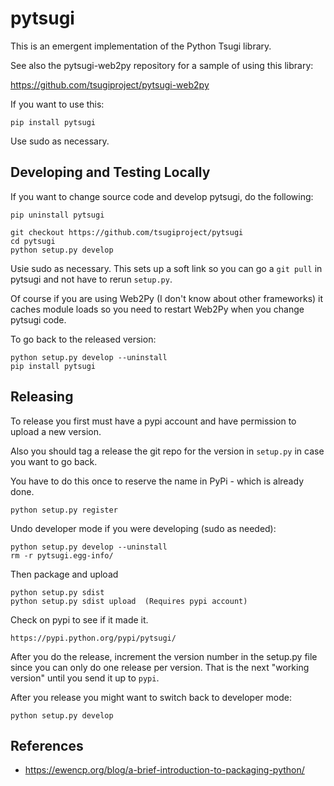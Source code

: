 # pytsugi

This is an emergent implementation of the Python Tsugi library.

See also the pytsugi-web2py repository for a sample of using this library:

https://github.com/tsugiproject/pytsugi-web2py

If you want to use this:

    pip install pytsugi

Use sudo as necessary.

Developing and Testing Locally
------------------------------

If you want to change source code and develop pytsugi, do the following:

    pip uninstall pytsugi

    git checkout https://github.com/tsugiproject/pytsugi
    cd pytsugi
    python setup.py develop

Usie sudo as necessary.  This sets up a soft link so you can go
a `git pull` in pytsugi and not have to rerun `setup.py`.

Of course if you are using Web2Py (I don't know about other
frameworks) it caches module loads so you need to restart Web2Py
when you change pytsugi code.

To go back to the released version:

    python setup.py develop --uninstall
    pip install pytsugi

Releasing
---------

To release you first must have a pypi account and have permission to upload
a new version.

Also you should tag a release the git repo for the version in `setup.py`
in case you want to go back.

You have to do this once to reserve the name in PyPi - which is already done.

    python setup.py register

Undo developer mode if you were developing (sudo as needed):

    python setup.py develop --uninstall
    rm -r pytsugi.egg-info/

Then package and upload

    python setup.py sdist
    python setup.py sdist upload  (Requires pypi account)

Check on pypi to see if it made it.

    https://pypi.python.org/pypi/pytsugi/

After you do the release, increment the version number in the setup.py file since
you can only do one release per version.  That is the next "working version" until
you send it up to `pypi`.

After you release you might want to switch back to developer mode:

    python setup.py develop

References
----------

* https://ewencp.org/blog/a-brief-introduction-to-packaging-python/


